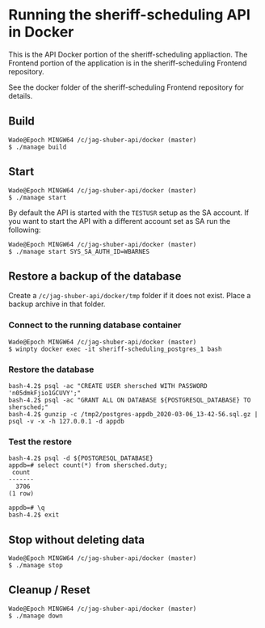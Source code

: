 # Running the sheriff-scheduling API in Docker

This is the API Docker portion of the sheriff-scheduling appliaction.  The Frontend portion of the application is in the sheriff-scheduling Frontend repository.

See the docker folder of the sheriff-scheduling Frontend repository for details.

## Build
```
Wade@Epoch MINGW64 /c/jag-shuber-api/docker (master)
$ ./manage build
```

## Start
```
Wade@Epoch MINGW64 /c/jag-shuber-api/docker (master)
$ ./manage start
```

By default the API is started with the `TESTUSR` setup as the SA account.  If you want to start the API with a different account set as SA run the following:
```
Wade@Epoch MINGW64 /c/jag-shuber-api/docker (master)
$ ./manage start SYS_SA_AUTH_ID=WBARNES
```

## Restore a backup of the database

Create a `/c/jag-shuber-api/docker/tmp` folder if it does not exist.
Place a backup archive in that folder.

### Connect to the running database container
```
Wade@Epoch MINGW64 /c/jag-shuber-api/docker (master)
$ winpty docker exec -it sheriff-scheduling_postgres_1 bash
```

### Restore the database
```
bash-4.2$ psql -ac "CREATE USER shersched WITH PASSWORD 'n05dmkFjio1GCUVY';"
bash-4.2$ psql -ac "GRANT ALL ON DATABASE ${POSTGRESQL_DATABASE} TO shersched;"
bash-4.2$ gunzip -c /tmp2/postgres-appdb_2020-03-06_13-42-56.sql.gz | psql -v -x -h 127.0.0.1 -d appdb
```

### Test the restore
```
bash-4.2$ psql -d ${POSTGRESQL_DATABASE}
appdb=# select count(*) from shersched.duty;
 count
-------
  3706
(1 row)

appdb=# \q
bash-4.2$ exit
```

## Stop without deleting data
```
Wade@Epoch MINGW64 /c/jag-shuber-api/docker (master)
$ ./manage stop
```

## Cleanup / Reset
```
Wade@Epoch MINGW64 /c/jag-shuber-api/docker (master)
$ ./manage down
```